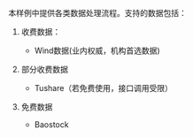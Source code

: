 本样例中提供各类数据处理流程。支持的数据包括：

1. 收费数据：
    - Wind数据(业内权威，机构首选数据)

2. 部分收费数据
    - Tushare（若免费使用，接口调用受限）

3. 免费数据
    - Baostock
